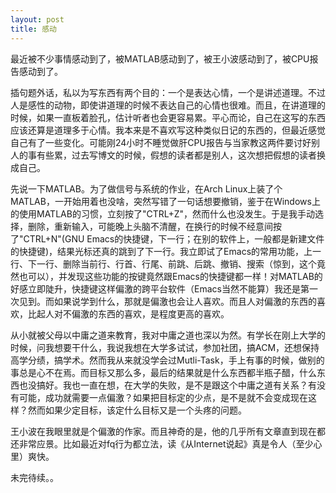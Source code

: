 ```yaml
---
layout: post
title: 感动
---
```


最近被不少事情感动到了，被MATLAB感动到了，被王小波感动到了，被CPU报告感动到了。

插句题外话，私以为写东西有两个目的：一个是表达心情，一个是讲述道理。不过人是感性的动物，即使讲道理的时候不表达自己的心情也很难。而且，在讲道理的时候，如果一直板着脸孔，估计听者也会更容易累。平心而论，自己在这写的东西应该还算是道理多于心情。我本来是不喜欢写这种类似日记的东西的，但最近感觉自己有了一些变化。可能刚24小时不睡觉做肝CPU报告与当家教这两件要讨好别人的事有些累，过去写博文的时候，假想的读者都是别人，这次想把假想的读者换成自己。

先说一下MATLAB。为了做信号与系统的作业，在Arch Linux上装了个MATLAB，一开始用着也没啥，突然写错了一句话想要撤销，鉴于在Windows上的使用MATLAB的习惯，立刻按了"CTRL+Z"，然而什么也没发生。于是我手动选择，删除，重新输入，可能晚上头脑不清醒，在换行的时候不经意间按了"CTRL+N"(GNU Emacs的快捷键，下一行；在别的软件上，一般都是新建文件的快捷键)，结果光标还真的跳到了下一行。我立即试了Emacs的常用功能，上一行、下一行、删除当前行、行首、行尾、前跳、后跳、撤销、搜索（惊到，这个竟然也可以），并发现这些功能的按键竟然跟Emacs的快捷键都一样！对MATLAB的好感立即陡升，快捷键这样偏激的跨平台软件（Emacs当然不能算）我还是第一次见到。而如果说学到什么，那就是偏激也会让人喜欢。而且人对偏激的东西的喜欢，比起人对不偏激的东西的喜欢，是程度更高的喜欢。

从小就被父母以中庸之道来教育，我对中庸之道也深以为然。有学长在刚上大学的时候，问我想要干什么，我说我想在大学多试试，参加社团，搞ACM，还想保持高学分绩，搞学术。然而我从来就没学会过Mutli-Task，手上有事的时候，做别的事总是心不在焉。而目标又那么多，最后的结果就是什么东西都半瓶子醋，什么东西也没搞好。我也一直在想，在大学的失败，是不是跟这个中庸之道有关系？有没有可能，成功就需要一点偏激？如果把目标定的少点，是不是就不会变成现在这样？然而如果少定目标，该定什么目标又是一个头疼的问题。

王小波在我眼里就是个偏激的作家。而且神奇的是，他的几乎所有文章直到现在都还非常应景。比如最近对fq行为都立法，读《从Internet说起》真是令人（至少心里）爽快。

未完待续。。
